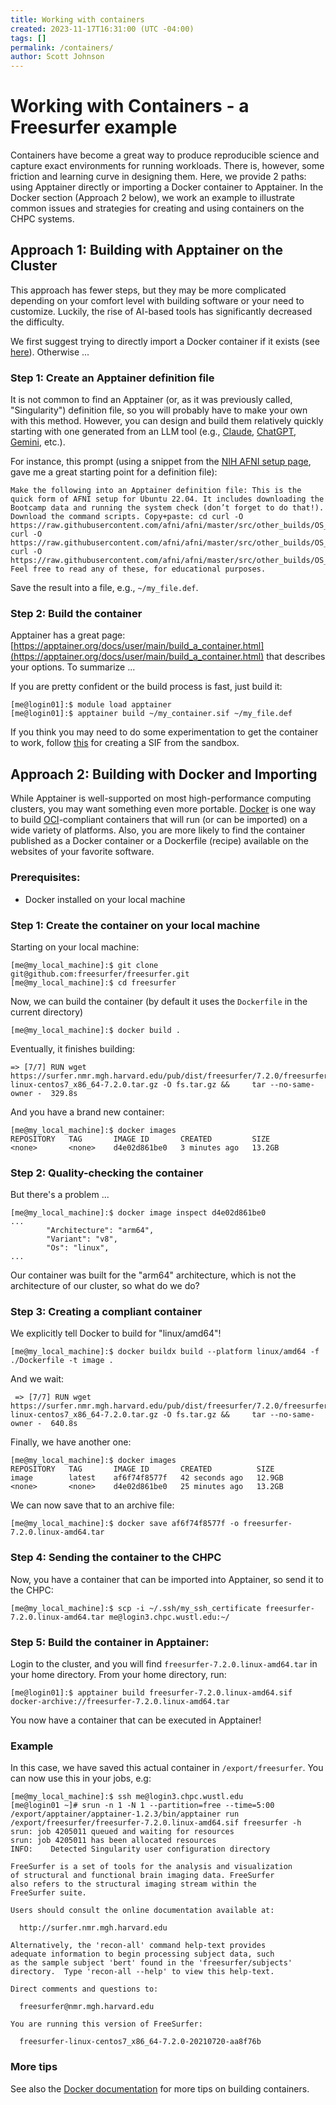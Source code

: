 ```yaml
---
title: Working with containers
created: 2023-11-17T16:31:00 (UTC -04:00)
tags: []
permalink: /containers/
author: Scott Johnson
---
```


# Working with Containers - a Freesurfer example

Containers have become a great way to produce reproducible science and capture exact environments for running workloads. There is, however, some friction and learning curve in designing them. Here, we provide 2 paths: using Apptainer directly or importing a Docker container to Apptainer. In the Docker section (Approach 2 below), we work an example to illustrate common issues and strategies for creating and using containers on the CHPC systems.
## Approach 1: Building with Apptainer on the Cluster
This approach has fewer steps, but they may be more complicated depending on your comfort level with building software or your need to customize. Luckily, the rise of AI-based tools has significantly decreased the difficulty.

We first suggest trying to directly import a Docker container if it exists (see [here](https://apptainer.org/docs/user/main/build_a_container.html#downloading-an-existing-container-from-docker-hub)). Otherwise ...
### Step 1: Create an Apptainer definition file
It is not common to find an Apptainer (or, as it was previously called, "Singularity") definition file, so you will probably have to make your own with this method. However, you can design and build them relatively quickly starting with one generated from an LLM tool (e.g., [Claude](https://claude.ai), [ChatGPT](https://chatgpt.com/), [Gemini](https://gemini.google.com), etc.).

For instance, this prompt (using a snippet from the [NIH AFNI setup page](https://afni.nimh.nih.gov/pub/dist/doc/htmldoc/background_install/install_instructs/steps_linux_ubuntu22.html), gave me a great starting point for a definition file):
```
Make the following into an Apptainer definition file: This is the quick form of AFNI setup for Ubuntu 22.04. It includes downloading the Bootcamp data and running the system check (don’t forget to do that!). Download the command scripts. Copy+paste: cd curl -O https://raw.githubusercontent.com/afni/afni/master/src/other_builds/OS_notes.linux_ubuntu_22_64_a_admin.txt curl -O https://raw.githubusercontent.com/afni/afni/master/src/other_builds/OS_notes.linux_ubuntu_22_64_b_user.tcsh curl -O https://raw.githubusercontent.com/afni/afni/master/src/other_builds/OS_notes.linux_ubuntu_22_64_c_nice.tcsh Feel free to read any of these, for educational purposes.
```

Save the result into a file, e.g., `~/my_file.def`.
### Step 2: Build the container
Apptainer has a great page: [https://apptainer.org/docs/user/main/build_a_container.html](https://apptainer.org/docs/user/main/build_a_container.html) that describes your options. To summarize ...

If you are pretty confident or the build process is fast, just build it:
```
[me@login01]:$ module load apptainer
[me@login01]:$ apptainer build ~/my_container.sif ~/my_file.def
```

If you think you may need to do some experimentation to get the container to work, follow [this](https://apptainer.org/docs/user/main/build_a_container.html#converting-containers-from-one-format-to-another) for creating a SIF from the sandbox.
## Approach 2: Building with Docker and Importing
While Apptainer is well-supported on most high-performance computing clusters, you may want something even more portable. [Docker]() is one way to build [OCI](https://opencontainers.org/)-compliant containers that will run (or can be imported) on a wide variety of platforms. Also, you are more likely to find the container published as a Docker container or a Dockerfile (recipe) available on the websites of your favorite software.
### Prerequisites:
* Docker installed on your local machine
### Step 1: Create the container on your local machine
Starting on your local machine:
```
[me@my_local_machine]:$ git clone git@github.com:freesurfer/freesurfer.git
[me@my_local_machine]:$ cd freesurfer
```
Now, we can build the container (by default it uses the `Dockerfile` in the current directory)
```
[me@my_local_machine]:$ docker build .
```
Eventually, it finishes building:
```
=> [7/7] RUN wget https://surfer.nmr.mgh.harvard.edu/pub/dist/freesurfer/7.2.0/freesurfer-linux-centos7_x86_64-7.2.0.tar.gz -O fs.tar.gz &&     tar --no-same-owner -  329.8s
```
And you have a brand new container:
```
[me@my_local_machine]:$ docker images
REPOSITORY   TAG       IMAGE ID       CREATED         SIZE
<none>       <none>    d4e02d861be0   3 minutes ago   13.2GB
```
### Step 2: Quality-checking the container
But there's a problem ...
```
[me@my_local_machine]:$ docker image inspect d4e02d861be0
...
        "Architecture": "arm64",
        "Variant": "v8",
        "Os": "linux",
...
```

Our container was built for the "arm64" architecture, which is not the architecture of our
cluster, so what do we do?
### Step 3: Creating a compliant container
We explicitly tell Docker to build for "linux/amd64"!
```
[me@my_local_machine]:$ docker buildx build --platform linux/amd64 -f ./Dockerfile -t image .
```
And we wait:
```
 => [7/7] RUN wget https://surfer.nmr.mgh.harvard.edu/pub/dist/freesurfer/7.2.0/freesurfer-linux-centos7_x86_64-7.2.0.tar.gz -O fs.tar.gz &&     tar --no-same-owner -  640.8s
```
Finally, we have another one:
```
[me@my_local_machine]:$ docker images                                               
REPOSITORY   TAG       IMAGE ID       CREATED          SIZE
image        latest    af6f74f8577f   42 seconds ago   12.9GB
<none>       <none>    d4e02d861be0   25 minutes ago   13.2GB
```
We can now save that to an archive file:
```
[me@my_local_machine]:$ docker save af6f74f8577f -o freesurfer-7.2.0.linux-amd64.tar
```
### Step 4: Sending the container to the CHPC
Now, you have a container that can be imported into Apptainer, so send it to the CHPC:
```
[me@my_local_machine]:$ scp -i ~/.ssh/my_ssh_certificate freesurfer-7.2.0.linux-amd64.tar me@login3.chpc.wustl.edu:~/
```
### Step 5: Build the container in Apptainer:
Login to the cluster, and you will find `freesurfer-7.2.0.linux-amd64.tar` in your home directory. From your home directory, run:
```
[me@login01]:$ apptainer build freesurfer-7.2.0.linux-amd64.sif docker-archive://freesurfer-7.2.0.linux-amd64.tar
```
You now have a container that can be executed in Apptainer!
### Example
In this case, we have saved this actual container in `/export/freesurfer`. You can now use this in your jobs, e.g:
```
[me@my_local_machine]:$ ssh me@login3.chpc.wustl.edu
[me@login01 ~]# srun -n 1 -N 1 --partition=free --time=5:00 /export/apptainer/apptainer-1.2.3/bin/apptainer run /export/freesurfer/freesurfer-7.2.0.linux-amd64.sif freesurfer -h
srun: job 4205011 queued and waiting for resources
srun: job 4205011 has been allocated resources
INFO:    Detected Singularity user configuration directory

FreeSurfer is a set of tools for the analysis and visualization
of structural and functional brain imaging data. FreeSurfer
also refers to the structural imaging stream within the
FreeSurfer suite.

Users should consult the online documentation available at:

  http://surfer.nmr.mgh.harvard.edu

Alternatively, the 'recon-all' command help-text provides
adequate information to begin processing subject data, such
as the sample subject 'bert' found in the 'freesurfer/subjects'
directory.  Type 'recon-all --help' to view this help-text.

Direct comments and questions to:

  freesurfer@nmr.mgh.harvard.edu

You are running this version of FreeSurfer:

  freesurfer-linux-centos7_x86_64-7.2.0-20210720-aa8f76b
```
### More tips
See also the [Docker documentation](https://docs.docker.com/build/building/secrets/) for more tips on building containers.

